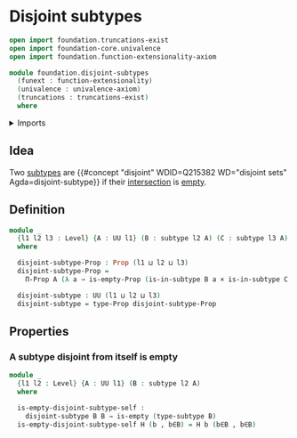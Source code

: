 # Disjoint subtypes

```agda
open import foundation.truncations-exist
open import foundation-core.univalence
open import foundation.function-extensionality-axiom

module foundation.disjoint-subtypes
  (funext : function-extensionality)
  (univalence : univalence-axiom)
  (truncations : truncations-exist)
  where
```

<details><summary>Imports</summary>

```agda
open import foundation.cartesian-product-types funext univalence
open import foundation.dependent-pair-types
open import foundation.dependent-products-propositions funext
open import foundation.empty-types funext univalence truncations
open import foundation.propositions funext univalence
open import foundation.subtypes funext univalence truncations
open import foundation.universe-levels
```

</details>

## Idea

Two [subtypes](foundation-core.subtypes.md) are
{{#concept "disjoint" WDID=Q215382 WD="disjoint sets" Agda=disjoint-subtype}} if
their [intersection](foundation.intersections-subtypes.md) is
[empty](foundation.empty-types.md).

## Definition

```agda
module _
  {l1 l2 l3 : Level} {A : UU l1} (B : subtype l2 A) (C : subtype l3 A)
  where

  disjoint-subtype-Prop : Prop (l1 ⊔ l2 ⊔ l3)
  disjoint-subtype-Prop =
    Π-Prop A (λ a → is-empty-Prop (is-in-subtype B a × is-in-subtype C a))

  disjoint-subtype : UU (l1 ⊔ l2 ⊔ l3)
  disjoint-subtype = type-Prop disjoint-subtype-Prop
```

## Properties

### A subtype disjoint from itself is empty

```agda
module _
  {l1 l2 : Level} {A : UU l1} (B : subtype l2 A)
  where

  is-empty-disjoint-subtype-self :
    disjoint-subtype B B → is-empty (type-subtype B)
  is-empty-disjoint-subtype-self H (b , b∈B) = H b (b∈B , b∈B)
```
